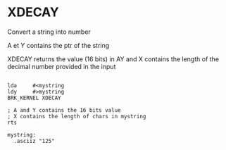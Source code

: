 # XDECAY

Convert a string into number

A et Y contains the ptr of the string

XDECAY returns the value (16 bits) in AY and X contains the length of the decimal number provided in the input


``` ca65

lda		#<mystring
ldy		#>mystring
BRK_KERNEL XDECAY

; A and Y contains the 16 bits value
; X contains the length of chars in mystring
rts

mystring:
  .asciiz "125"

```

